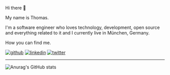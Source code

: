 Hi there 👋

My name is Thomas.

I'm a software engineer who loves technology, development, open source and everything related to it and I currently live in München, Germany.

How you can find me.

[![github](https://img.shields.io/badge/GitHub-000000?style=for-the-badge&logo=GitHub&logoColor=white)](https://github.com/Thomas-Matheus)
[![linkedin](https://img.shields.io/badge/LinkedIn-000000?style=for-the-badge&logo=LinkedIn&logoColor=white)](https://www.linkedin.com/in/thomas-msf/)
[![twitter](https://img.shields.io/badge/Twitter-000000?style=for-the-badge&logo=Twitter&logoColor=white)](https://twitter.com/thomas_msf_)

---

![Anurag's GitHub stats](https://github-readme-stats.vercel.app/api?username=Thomas-Matheus&count_private=true&show_icons=true&theme=tokyonight)
